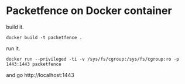 


# Packetfence on Docker container

build it.
```
docker build -t packetfence .
```

run it.
```
docker run --privileged -ti -v /sys/fs/cgroup:/sys/fs/cgroup:ro -p 1443:1443 packetfence
```

and go http://localhost:1443
